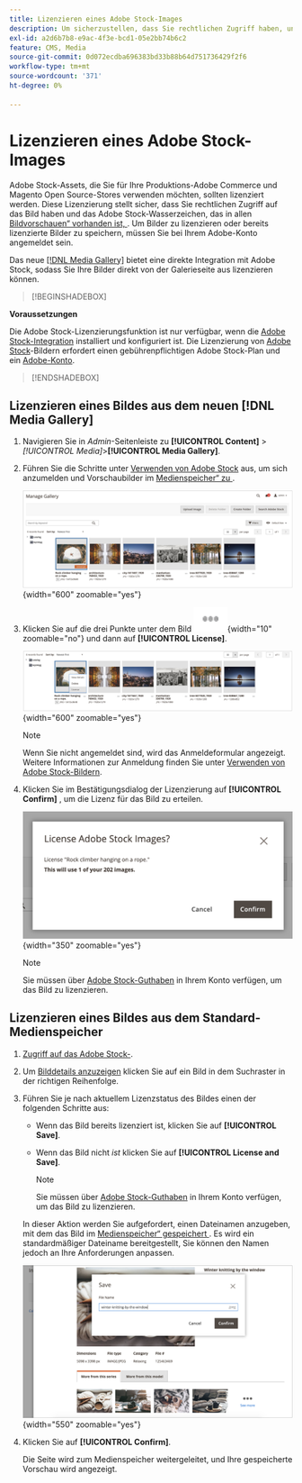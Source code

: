```yaml
---
title: Lizenzieren eines Adobe Stock-Images
description: Um sicherzustellen, dass Sie rechtlichen Zugriff haben, und um das Adobe Stock-Wasserzeichen zu entfernen, lizenzieren Sie Ihre Adobe Stock-Bilder.
exl-id: a2d6b7b8-e9ac-4f3e-bcd1-05e2bb74b6c2
feature: CMS, Media
source-git-commit: 0d072ecdba696383bd33b88b64d751736429f2f6
workflow-type: tm+mt
source-wordcount: '371'
ht-degree: 0%

---
```


# Lizenzieren eines Adobe Stock-Images

Adobe Stock-Assets, die Sie für Ihre Produktions-Adobe Commerce und Magento Open Source-Stores verwenden möchten, sollten lizenziert werden. Diese Lizenzierung stellt sicher, dass Sie rechtlichen Zugriff auf das Bild haben und das Adobe Stock-Wasserzeichen, das in allen [Bildvorschauen“ vorhanden ist, ](./adobe-stock-save-preview.md). Um Bilder zu lizenzieren oder bereits lizenzierte Bilder zu speichern, müssen Sie bei Ihrem Adobe-Konto angemeldet sein.

Das neue [[!DNL Media Gallery]](media-gallery.md) bietet eine direkte Integration mit Adobe Stock, sodass Sie Ihre Bilder direkt von der Galerieseite aus lizenzieren können.

>[!BEGINSHADEBOX]

**Voraussetzungen**

Die Adobe Stock-Lizenzierungsfunktion ist nur verfügbar, wenn die [Adobe Stock-Integration](./adobe-stock.md) installiert und konfiguriert ist. Die Lizenzierung von [Adobe Stock][adobe-stock]-Bildern erfordert einen gebührenpflichtigen Adobe Stock-Plan und ein [Adobe-Konto][adobe-signin].

>[!ENDSHADEBOX]

## Lizenzieren eines Bildes aus dem neuen [!DNL Media Gallery]

1. Navigieren Sie in _Admin_-Seitenleiste zu **[!UICONTROL Content]** > _[!UICONTROL Media]_>**[!UICONTROL Media Gallery]**.

1. Führen Sie die Schritte unter [Verwenden von Adobe Stock](./adobe-stock-manage.md) aus, um sich anzumelden und Vorschaubilder im [Medienspeicher“ zu ](./media-storage.md).

   ![Vorschaubild gespeichert](./assets/adobe-stock-gallery-unlicensed.png){width="600" zoomable="yes"}

1. Klicken Sie auf die drei Punkte unter dem Bild ![Asset-Menüsymbol](./assets/media-gallery-asset-menu-icon.png){width="10" zoomable="no"} und dann auf **[!UICONTROL License]**.

   ![Adobe Stock-Bildaktionen](./assets/adobe-stock-gallery-image-actions.png){width="600" zoomable="yes"}

   >[!NOTE]
   >
   >Wenn Sie nicht angemeldet sind, wird das Anmeldeformular angezeigt. Weitere Informationen zur Anmeldung finden Sie unter [Verwenden von Adobe Stock-Bildern](./adobe-stock-manage.md).

1. Klicken Sie im Bestätigungsdialog der Lizenzierung auf **[!UICONTROL Confirm]** , um die Lizenz für das Bild zu erteilen.

   ![Lizenzbestätigung](./assets/adobe-stock-gallery-license-confirm.png){width="350" zoomable="yes"}

   >[!NOTE]
   >
   >Sie müssen über [Adobe Stock-Guthaben][stock-credits] in Ihrem Konto verfügen, um das Bild zu lizenzieren.

## Lizenzieren eines Bildes aus dem Standard-Medienspeicher

1. [Zugriff auf das Adobe Stock-][access-search].

1. Um [Bilddetails anzuzeigen][view-details] klicken Sie auf ein Bild in dem Suchraster in der richtigen Reihenfolge.

1. Führen Sie je nach aktuellem Lizenzstatus des Bildes einen der folgenden Schritte aus:

   - Wenn das Bild bereits lizenziert ist, klicken Sie auf **[!UICONTROL Save]**.

   - Wenn das Bild nicht _ist_ klicken Sie auf **[!UICONTROL License and Save]**.

     >[!NOTE]
     >
     >Sie müssen über [Adobe Stock-Guthaben][stock-credits] in Ihrem Konto verfügen, um das Bild zu lizenzieren.

   In dieser Aktion werden Sie aufgefordert, einen Dateinamen anzugeben, mit dem das Bild im [Medienspeicher“ gespeichert ](./media-storage.md). Es wird ein standardmäßiger Dateiname bereitgestellt, Sie können den Namen jedoch an Ihre Anforderungen anpassen.

   ![Speichern des lizenzierten Adobe Stock-Bildes](./assets/adobe-stock-save-licensed.png){width="550" zoomable="yes"}

1. Klicken Sie auf **[!UICONTROL Confirm]**.

   Die Seite wird zum Medienspeicher weitergeleitet, und Ihre gespeicherte Vorschau wird angezeigt.

[access-search]: adobe-stock-manage.md#access-the-adobe-stock-search-grid
[view-details]: adobe-stock-manage.md#view-image-details
[stock-credits]: https://helpx.adobe.com/de/stock/help/credit-packs.html
[adobe-stock]: https://stock.adobe.com
[adobe-signin]: https://helpx.adobe.com/de/manage-account/using/access-adobe-id-account.html
